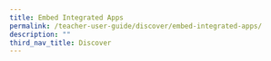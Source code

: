 ```yaml
---
title: Embed Integrated Apps
permalink: /teacher-user-guide/discover/embed-integrated-apps/
description: ""
third_nav_title: Discover
---
```

